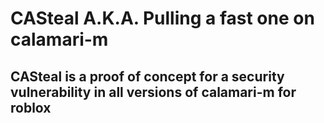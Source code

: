 # CASteal A.K.A. Pulling a fast one on calamari-m
## CASteal is a proof of concept for a security vulnerability in all versions of calamari-m for roblox
